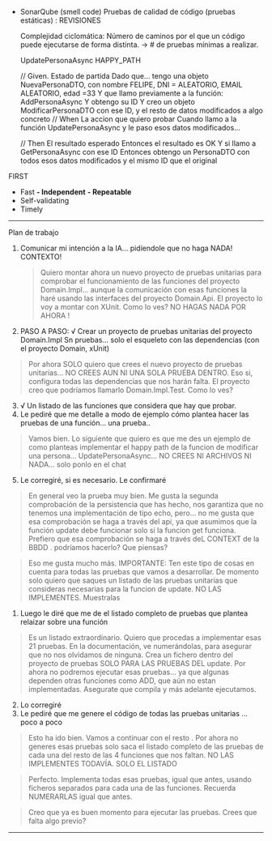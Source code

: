 
- SonarQube (smell code)
  Pruebas de calidad de código (pruebas estáticas) : REVISIONES

  Complejidad ciclomática: Número de caminos por el que un código puede ejecutarse de forma distinta. -> # de pruebas mínimas a realizar.




  UpdatePersonaAsync            HAPPY_PATH



  // Given.   Estado de partida
      Dado que... tengo una objeto NuevaPersonaDTO,
      con nombre FELIPE, DNI = ALEATORIO, EMAIL ALEATORIO, edad =33
      Y que llamo previamente a la función: AddPersonaAsync
      Y obtengo su ID
      Y creo un objeto ModificarPersonaDTO con
      ese ID, y el resto de datos modificados a algo concreto
  // When     La accion que quiero probar
      Cuando llamo a la función UpdatePersonaAsync
      y le paso esos datos modificados...

  // Then     El resultado esperado
        Entonces el resultado es OK
        Y si llamo a GetPersonaAsync con ese ID
        Entonces obtengo un PersonaDTO
        con todos esos datos modificados y el mismo ID que el original

FIRST
  - Fast
  **- Independent**
  **- Repeatable**
  - Self-validating
  - Timely

---

Plan de trabajo
1. Comunicar mi intención a la IA... pidíendole que no haga NADA! CONTEXTO!

    > Quiero montar ahora un nuevo proyecto de pruebas unitarias para comprobar el funcionamiento de las funciones del proyecto Domain.Impl... aunque la comunicación con esas funciones la haré usando las interfaces del proyecto Domain.Api. El proyecto lo voy a montar con XUnit.
    Como lo ves? NO HAGAS NADA POR AHORA !

2. PASO A PASO:
   √ Crear un proyecto de pruebas unitarias del proyecto Domain.Impl
   Sn pruebas... solo el esqueleto con las dependencias (con el proyecto Domain, xUnit)

> Por ahora SOLO quiero que crees el nuevo proyecto de pruebas unitarias... NO CREES AUN NI UNA SOLA PRUEBA DENTRO. Eso si, configura todas las dependencias que nos harán falta. El proyecto creo que podríamos llamarlo Domain.Impl.Test. Como lo ves?

3. √ Un listado de las funciones que considera que hay que probar.
4. Le pediré que me detalle a modo de ejemplo cómo plantea hacer las pruebas de una función... una prueba..

> Vamos bien. Lo siguiente que quiero es que me des un ejemplo de como planteas implementar el happy path de la funcion de modificar una persona... UpdatePersonaAsync... NO CREES NI ARCHIVOS NI NADA... solo ponlo en el chat

5. Le corregiré, si es necesario. Le confirmaré

> En general veo la prueba muy bien. Me gusta la segunda comprobación de la persistencia que has hecho, nos garantiza que no tenemos una implementación de tipo echo, pero... no me gusta que esa comprobación se haga a través del api, ya que asumimos que la función update debe funcionar solo si la funcion get funciona. Prefiero que esa comprobación se haga a través deL CONTEXT de la BBDD . podríamos hacerlo? Que piensas?

> Eso me gusta mucho más. IMPORTANTE: Ten este tipo de cosas en cuenta para todas las pruebas que vamos a desarrollar. De momento solo quiero que saques un listado de las pruebas unitarias que consideras necesarias para la funcion de update. NO LAS IMPLEMENTES. Muestralas

1. Luego le diré que me de el listado completo de pruebas que plantea relaizar sobre una función

> Es un listado extraordinario. Quiero que procedas a implementar esas 21 pruebas. En la documentación, ve numerándolas, para asegurar que no nos olvidamos de ninguna. Crea un fichero dentro del proyecto de pruebas SOLO PARA LAS PRUEBAS DEL update.
Por ahora no podremos ejecutar esas pruebas... ya que algunas dependen otras funciones como ADD, que aún no estan implementadas. Asegurate que compila y más adelante ejecutamos.


2. Lo corregiré
3. Le pediré que me genere el código de todas las pruebas unitarias ... poco a poco

 > Esto ha ido bien. Vamos a continuar con el resto . Por ahora no generes esas pruebas solo saca el listado completo de las pruebas de cada una del resto de las 4 funciones que nos faltan. NO LAS IMPLEMENTES TODAVÍA. SOLO EL LISTADO

 > Perfecto. Implementa todas esas pruebas, igual que antes, usando ficheros separados para cada una de las funciones. Recuerda NUMERARLAS igual que antes.


> Creo que ya es buen momento para ejecutar las pruebas. Crees que falta algo previo?
---
